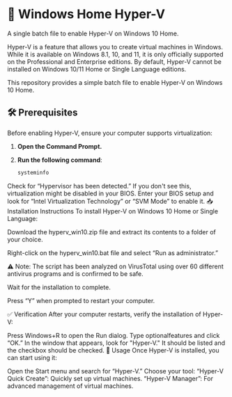 # 🚀 Windows Home Hyper-V

A single batch file to enable Hyper-V on Windows 10 Home.

Hyper-V is a feature that allows you to create virtual machines in Windows. While it is available on Windows 8.1, 10, and 11, it is only officially supported on the Professional and Enterprise editions. By default, Hyper-V cannot be installed on Windows 10/11 Home or Single Language editions.

This repository provides a simple batch file to enable Hyper-V on Windows 10 Home.

## 🛠️ Prerequisites

Before enabling Hyper-V, ensure your computer supports virtualization:

1. **Open the Command Prompt.**
2. **Run the following command**:

   ```bash
   systeminfo
Check for “Hypervisor has been detected.”
If you don't see this, virtualization might be disabled in your BIOS. Enter your BIOS setup and look for “Intel Virtualization Technology” or “SVM Mode” to enable it.
📥 Installation Instructions
To install Hyper-V on Windows 10 Home or Single Language:

Download the hyperv_win10.zip file and extract its contents to a folder of your choice.

Right-click on the hyperv_win10.bat file and select “Run as administrator.”

⚠️ Note: The script has been analyzed on VirusTotal using over 60 different antivirus programs and is confirmed to be safe.

Wait for the installation to complete.

Press “Y” when prompted to restart your computer.

✅ Verification
After your computer restarts, verify the installation of Hyper-V:

Press Windows+R to open the Run dialog.
Type optionalfeatures and click “OK.”
In the window that appears, look for "Hyper-V." It should be listed and the checkbox should be checked.
🚀 Usage
Once Hyper-V is installed, you can start using it:

Open the Start menu and search for “Hyper-V.”
Choose your tool:
“Hyper-V Quick Create”: Quickly set up virtual machines.
“Hyper-V Manager”: For advanced management of virtual machines.
